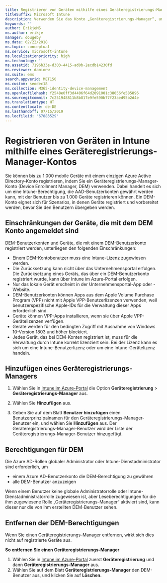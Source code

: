 ```yaml
---
title: Registrieren von Geräten mithilfe eines Geräteregistrierungs-Manager-Kontos
titleSuffix: Microsoft Intune
description: Verwenden Sie das Konto „Geräteregistrierungs-Manager“, um Geräte in Intune zu registrieren.
keywords: ''
author: ErikjeMS
ms.author: erikje
manager: dougeby
ms.date: 02/22/2018
ms.topic: conceptual
ms.service: microsoft-intune
ms.localizationpriority: high
ms.technology: ''
ms.assetid: 7196b33e-d303-4415-ad0b-2ecdb14230fd
ms.reviewer: damionw
ms.suite: ems
search.appverid: MET150
ms.custom: seodec18
ms.collection: M365-identity-device-management
ms.openlocfilehash: f2548e0ff3d4406f64d2091001c38056fe585896
ms.sourcegitcommit: 7c251948811b8b817e9fe590b77f23aed95b2d4e
ms.translationtype: HT
ms.contentlocale: de-DE
ms.lasthandoff: 07/15/2019
ms.locfileid: "67883529"
---
```

# <a name="enroll-devices-in-intune-by-using-a-device-enrollment-manager-account"></a>Registrieren von Geräten in Intune mithilfe eines Geräteregistrierungs-Manager-Kontos

Sie können bis zu 1.000 mobile Geräte mit einem einzigen Azure Active Directory-Konto registrieren, indem Sie ein Geräteregistrierungs-Manager-Konto (Device Enrollment Manager, DEM) verwenden. Dabei handelt es sich um eine Intune-Berechtigung, die AAD-Benutzerkonten gewährt werden kann, mit der Benutzer bis zu 1.000 Geräte registrieren können. Ein DEM-Konto eignet sich für Szenarios, in denen Geräte registriert und vorbereitet werden, bevor Sie den Benutzern übergeben werden.

## <a name="limitations-of-devices-that-are-enrolled-with-a-dem-account"></a>Einschränkungen der Geräte, die mit dem DEM Konto angemeldet sind

DEM-Benutzerkonten und Geräte, die mit einem DEM-Benutzerkonto registriert werden, unterliegen den folgenden Einschränkungen:

- Einem DEM-Kontobenutzer muss eine Intune-Lizenz zugewiesen werden.
- Die Zurücksetzung kann nicht über das Unternehmensportal erfolgen. Die Zurücksetzung eines Geräts, das über ein DEM-Benutzerkonto registriert wurde, kann über Intune im Azure-Portal erfolgen.
- Nur das lokale Gerät erscheint in der Unternehmensportal-App oder -Website.
- DEM-Benutzerkonten können Apps aus dem Apple Volume Purchase Program (VPP) nicht mit Apple VPP-Benutzerlizenzen verwenden, weil benutzerspezifische Apple-IDs für die Verwaltung dieser Apps erforderlich sind.
- Geräte können VPP-Apps installieren, wenn sie über Apple VPP-Gerätelizenzen verfügen.
- Geräte werden für den bedingten Zugriff mit Ausnahme von Windows 10-Version 1803 und höher blockiert.
- Jedes Gerät, das bei DEM-Konten registriert ist, muss für die Verwaltung durch Intune korrekt lizenziert sein. Bei der Lizenz kann es sich um eine Intune-Benutzerlizenz oder um eine Intune-Gerätelizenz handeln.



## <a name="add-a-device-enrollment-manager"></a>Hinzufügen eines Geräteregistrierungs-Managers

1. Wählen Sie in [Intune im Azure-Portal](https://aka.ms/intuneportal) die Option **Geräteregistrierung** > **Geräteregistrierungs-Manager** aus.

2. Wählen Sie **Hinzufügen** aus.

3. Geben Sie auf dem Blatt **Benutzer hinzufügen** einen Benutzerprinzipalnamen für den Geräteregistrierungs-Manager-Benutzer ein, und wählen Sie **Hinzufügen** aus. Der Geräteregistrierungs-Manager-Benutzer wird der Liste der Geräteregistrierungs-Manager-Benutzer hinzugefügt.

## <a name="permissions-for-dem"></a>Berechtigungen für DEM

Die Azure AD-Rollen globaler Administrator oder Intune-Dienstadministrator sind erforderlich, um
- einem Azure AD-Benutzerkonto die DEM-Berechtigung zu gewähren
- alle DEM-Benutzer anzuzeigen

Wenn einem Benutzer keine globale Administratorrolle oder Intune-Dienstadministratorrolle zugewiesen ist, aber Leseberechtigungen für die ihm zugewiesene Rolle „Geräteregistrierungs-Manager“ aktiviert sind, kann dieser nur die von ihm erstellten DEM-Benutzer sehen.


## <a name="remove-device-enrollment-manager-permissions"></a>Entfernen der DEM-Berechtigungen

Wenn Sie einen Geräteregistrierungs-Manager entfernen, wirkt sich dies nicht auf registrierte Geräte aus.

**So entfernen Sie einen Geräteregistrierungs-Manager**

1. Wählen Sie in [Intune im Azure-Portal](https://aka.ms/intuneportal) zuerst **Geräteregistrierung** und dann **Geräteregistrierungs-Manager** aus.
2. Wählen Sie auf dem Blatt **Geräteregistrierungs-Manager** den DEM-Benutzer aus, und klicken Sie auf **Löschen**.

